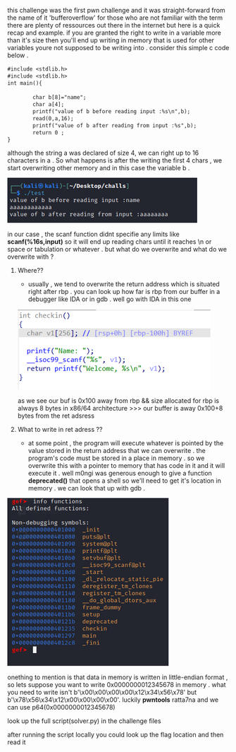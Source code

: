 this challenge was the first pwn challenge and it was straight-forward from the name of it 'bufferoverflow'
for those who are not familiar with the term there are plenty of ressources out there in the internet but here is a quick recap and example. if you are granted the right to write in a variable more than it's size then you'll end up writing in memory that is used for other variables youre not supposed to be writing into . 
consider this simple c code below . 
```
#include <stdlib.h>
#include <stdlib.h>
int main(){

        char b[8]="name";
        char a[4];
        printf("value of b before reading input :%s\n",b);
        read(0,a,16);
        printf("value of b after reading from input :%s",b);
        return 0 ;
}
```

although the string a was declared of size 4, we can right up to 16 characters in a . So what happens is after the writing the first 4 chars , we start overwriting other memory and in this case the variable b . 

![output](/images/c-result.png)


in our case , the scanf function didnt specifie any limits like **scanf(%16s,input)** so it will end up reading chars until it reaches \n or space or tabulation or whatever . but what do we overwrite and what do we overwrite with ? 
1. Where??
    * usually , we tend to overwrite the return address which is situated right after rbp . you can look up how far is rbp from our buffer in a debugger like IDA or in gdb . well go with IDA in this one 

    ![ida2](/images/ida2.png)


    as we see our buf is 0x100 away from rbp  && size allocated for rbp is always 8 bytes in x86/64 architecture >>> our buffer is away 0x100+8 bytes from the ret adsress 


2. What to write in ret adress ??
    * at some point , the program will execute whatever is pointed by the value stored in the return address that we can overwrite . the program's code must be stored in a place in memory . so we overwrite this with a pointer to memory that has code in it and it will execute it . well m0ngi was generous enough to give a function **deprecated()** that opens a shell so we'll need to get it's location in memory . we can look that up with gdb . 

![func](/images/funcs.png)


onething to mention is that data in memory is written in little-endian format , so lets suppose you want to write 0x0000000012345678 in memory . what you need to write isn't b'\x00\x00\x00\x00\x12\x34\x56\x78' but b'\x78\x56\x34\x12\x00\x00\x00\x00'. luckily **pwntools** ratta7na and we can use p64(0x0000000012345678) 

look up the full script(solver.py) in the challenge files

after running the script locally you could look up the flag location and then read it 
